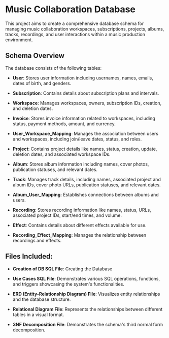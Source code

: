 # Music Collaboration Database

This project aims to create a comprehensive database schema for managing music collaboration workspaces, subscriptions, projects, albums, tracks, recordings, and user interactions within a music production environment.

## Schema Overview

The database consists of the following tables:

- **User**: Stores user information including usernames, names, emails, dates of birth, and genders.
  
- **Subscription**: Contains details about subscription plans and intervals.
  
- **Workspace**: Manages workspaces, owners, subscription IDs, creation, and deletion dates.
  
- **Invoice**: Stores invoice information related to workspaces, including status, payment methods, amount, and currency.
  
- **User_Workspace_Mapping**: Manages the association between users and workspaces, including join/leave dates, status, and roles.
  
- **Project**: Contains project details like names, status, creation, update, deletion dates, and associated workspace IDs.
  
- **Album**: Stores album information including names, cover photos, publication statuses, and relevant dates.
  
- **Track**: Manages track details, including names, associated project and album IDs, cover photo URLs, publication statuses, and relevant dates.
  
- **Album_User_Mapping**: Establishes connections between albums and users.
  
- **Recording**: Stores recording information like names, status, URLs, associated project IDs, start/end times, and volume.
  
- **Effect**: Contains details about different effects available for use.
  
- **Recording_Effect_Mapping**: Manages the relationship between recordings and effects.

## Files Included:
- **Creation of DB SQL File**: Creating the Database

- **Use Cases SQL File**: Demonstrates various SQL operations, functions, and triggers showcasing the system's functionalities.
  
- **ERD (Entity-Relationship Diagram) File**: Visualizes entity relationships and the database structure.
  
- **Relational Diagram File**: Represents the relationships between different tables in a visual format.
  
- **3NF Decomposition File**: Demonstrates the schema's third normal form decomposition.
